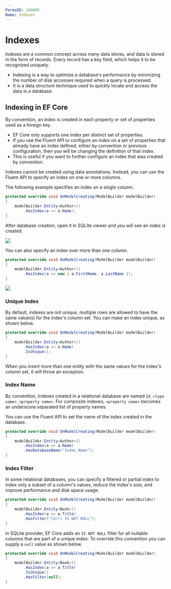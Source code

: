 ```yaml
---
PermaID: 100009
Name: Indexes
---
```


# Indexes

Indexes are a common concept across many data stores, and data is stored in the form of records. Every record has a key field, which helps it to be recognized uniquely.

 - Indexing is a way to optimize a database's performance by minimizing the number of disk accesses required when a query is processed.
 - It is a data structure technique used to quickly locate and access the data in a database.

## Indexing in EF Core

By convention, an index is created in each property or set of properties used as a foreign key.

 - EF Core only supports one index per distinct set of properties. 
 - If you use the Fluent API to configure an index on a set of properties that already have an index defined, either by convention or previous configuration, then you will be changing the definition of that index. 
 - This is useful if you want to further configure an index that was created by convention.

Indexes cannot be created using data annotations. Instead, you can use the Fluent API to specify an index on one or more columns.

The following example specifies an index on a single column.

```csharp
protected override void OnModelCreating(ModelBuilder modelBuilder)
{
    modelBuilder.Entity<Author>()
        .HasIndex(a => a.Name);
}
```

After database creation, open it in SQLite viewer and you will see an index is created.

<img src="images/indexes-1.png">

You can also specify an index over more than one column.

```csharp
protected override void OnModelCreating(ModelBuilder modelBuilder)
{
    modelBuilder.Entity<Author>()
        .HasIndex(a => new { a.FirstName, a.LastName });
}
```

<img src="images/indexes-2.png">

### Unique Index

By default, indexes are not unique, multiple rows are allowed to have the same value(s) for the index's column set. You can make an index unique, as shown below.

```csharp
protected override void OnModelCreating(ModelBuilder modelBuilder)
{
    modelBuilder.Entity<Author>()
        .HasIndex(a => a.Name)
        .IsUnique();
}

```

When you insert more than one entity with the same values for the index's column set, it will throw an exception.

### Index Name

By convention, indexes created in a relational database are named `IX_<type name>_<property name>`. For composite indexes, `<property name>` becomes an underscore separated list of property names.

You can use the Fluent API to set the name of the index created in the database.

```csharp
protected override void OnModelCreating(ModelBuilder modelBuilder)
{
    modelBuilder.Entity<Author>()
        .HasIndex(a => a.Name)
        .HasDatabaseName("Index_Name");
}
```

### Index Filter

In some relational databases, you can specify a filtered or partial index to index only a subset of a column's values, reduce the index's size, and improve performance and disk space usage.

```csharp
protected override void OnModelCreating(ModelBuilder modelBuilder)
{
    modelBuilder.Entity<Book>()
        .HasIndex(a => a.Title)
        .HasFilter("[Url] IS NOT NULL");
}
```

In SQLite provider, EF Core adds an `IS NOT NULL` filter for all nullable columns that are part of a unique index. To override this convention you can supply a `null` value as shown below.

```csharp
protected override void OnModelCreating(ModelBuilder modelBuilder)
{
    modelBuilder.Entity<Book>()
        .HasIndex(a => a.Title)
        .IsUnique()
        .HasFilter(null);
}
```

